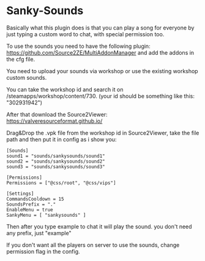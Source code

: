 # Sanky-Sounds

Basically what this plugin does is that you can play a song for everyone by just typing a custom word to chat, with special permission too.

To use the sounds you need to have the following plugin: https://github.com/Source2ZE/MultiAddonManager and add the addons in the cfg file.

You need to upload your sounds via workshop or use the existing workshop custom sounds.

You can take the workshop id and search it on /steamapps/workshop/content/730. (your id should be something like this: "302931942")

After that download the Source2Viewer: https://valveresourceformat.github.io/

Drag&Drop the .vpk file from the workshop id in Source2Viewer, take the file path and then put it in config as i show you:

```
[Sounds]
sound1 = "sounds/sankysounds/sound1"
sound2 = "sounds/sankysounds/sound2"
sound3 = "sounds/sankysounds/sound3"

[Permissions]
Permissions = ["@css/root", "@css/vips"]

[Settings]
CommandsCooldown = 15
SoundsPrefix = "."
EnableMenu = true
SankyMenu = [ "sankysounds" ]
```
Then after you type example to chat it will play the sound. you don't need any prefix, just "example"

If you don't want all the players on server to use the sounds, change permission flag in the config.
